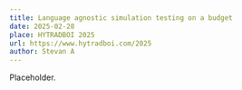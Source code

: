 ```yaml
---
title: Language agnostic simulation testing on a budget
date: 2025-02-28 
place: HYTRADBOI 2025
url: https://www.hytradboi.com/2025
author: Stevan A
---
```


Placeholder.
